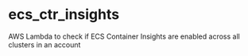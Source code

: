 # ecs_ctr_insights
AWS Lambda to check if ECS Container Insights are enabled across all clusters in an account

